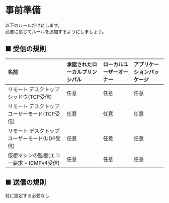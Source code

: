 # 事前準備
以下のルールだけにします。  
必要に応じてルールを追加するようにしましょう。
## ■ 受信の規則
|名前|承認されたローカルプリンシパル|ローカルユーザーオーナー|アプリケーションパッケージ|
|:---|:---|:---|:---|
|リモート デスクトップ シャドウ(TCP受信)|任意|任意|任意|
|リモート デスクトップ ユーザーモード(TCP受信)|任意|任意|任意|
|リモート デスクトップ ユーザーモード(UDP受信)|任意|任意|任意|
|仮想マシンの監視(エコー要求 - ICMPv4受信)|任意|任意|任意|

## ■ 送信の規則
特に設定する必要なし
